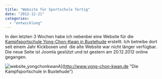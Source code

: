 ```yaml
---
title: "Website für Sportschule fertig"
date: "2012-12-21"
categories: 
  - "entwicklung"
---
```


In den letzten 3 Wochen habe ich nebenbei eine Website für die [Kampfsportschule Yong-Chon-Kwan in Buxtehude](http://yong-chon-kwan.de "Kampfsportschule Yong-Chon-Kwan in Buxtehude") erstellt. Ich betreibe dort seit einem Jahr Kickboxen und  die alte Website war nicht länger verfügbar. Die neue Seite ist Joomla gestützt und ist gestern am 20.12.2012 online gegangen.

![website_yongchonkwanA](/blog/images/website_yongchonkwan.png)](http://www.yong-chon-kwan.de "Die Kampfsportschule in Buxtehude")
